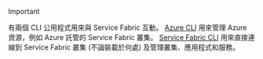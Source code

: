 > [!IMPORTANT]
> 有兩個 CLI 公用程式用來與 Service Fabric 互動。 [Azure CLI](/cli/azure/get-started-with-azure-cli?view=azure-cli-latest) 用來管理 Azure 資源，例如 Azure 託管的 Service Fabric 叢集。 [Service Fabric CLI](/azure/service-fabric/service-fabric-cli) 用來直接連線到 Service Fabric 叢集 (不論裝載於何處) 及管理叢集、應用程式和服務。 